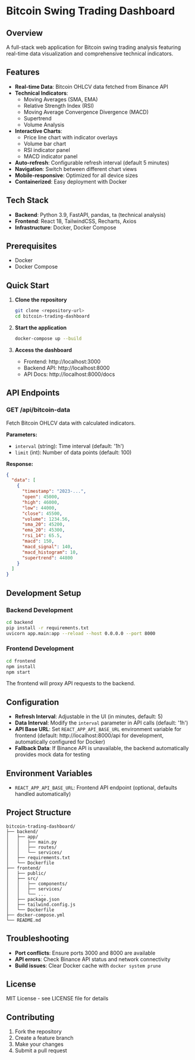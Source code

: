 # Bitcoin Swing Trading Dashboard

## Overview

A full-stack web application for Bitcoin swing trading analysis featuring real-time data visualization and comprehensive technical indicators.

## Features

- **Real-time Data**: Bitcoin OHLCV data fetched from Binance API
- **Technical Indicators**:
  - Moving Averages (SMA, EMA)
  - Relative Strength Index (RSI)
  - Moving Average Convergence Divergence (MACD)
  - Supertrend
  - Volume Analysis
- **Interactive Charts**:
  - Price line chart with indicator overlays
  - Volume bar chart
  - RSI indicator panel
  - MACD indicator panel
- **Auto-refresh**: Configurable refresh interval (default 5 minutes)
- **Navigation**: Switch between different chart views
- **Mobile-responsive**: Optimized for all device sizes
- **Containerized**: Easy deployment with Docker

## Tech Stack

- **Backend**: Python 3.9, FastAPI, pandas, ta (technical analysis)
- **Frontend**: React 18, TailwindCSS, Recharts, Axios
- **Infrastructure**: Docker, Docker Compose

## Prerequisites

- Docker
- Docker Compose

## Quick Start

1. **Clone the repository**
   ```bash
   git clone <repository-url>
   cd bitcoin-trading-dashboard
   ```

2. **Start the application**
   ```bash
   docker-compose up --build
   ```

3. **Access the dashboard**
   - Frontend: http://localhost:3000
   - Backend API: http://localhost:8000
   - API Docs: http://localhost:8000/docs

## API Endpoints

### GET /api/bitcoin-data
Fetch Bitcoin OHLCV data with calculated indicators.

**Parameters:**
- `interval` (string): Time interval (default: '1h')
- `limit` (int): Number of data points (default: 100)

**Response:**
```json
{
  "data": [
    {
      "timestamp": "2023-...",
      "open": 45000,
      "high": 46000,
      "low": 44000,
      "close": 45500,
      "volume": 1234.56,
      "sma_20": 45200,
      "ema_20": 45300,
      "rsi_14": 65.5,
      "macd": 150,
      "macd_signal": 140,
      "macd_histogram": 10,
      "supertrend": 44800
    }
  ]
}
```

## Development Setup

### Backend Development

```bash
cd backend
pip install -r requirements.txt
uvicorn app.main:app --reload --host 0.0.0.0 --port 8000
```

### Frontend Development

```bash
cd frontend
npm install
npm start
```

The frontend will proxy API requests to the backend.

## Configuration

- **Refresh Interval**: Adjustable in the UI (in minutes, default: 5)
- **Data Interval**: Modify the `interval` parameter in API calls (default: '1h')
- **API Base URL**: Set `REACT_APP_API_BASE_URL` environment variable for frontend (default: http://localhost:8000/api for development, automatically configured for Docker)
- **Fallback Data**: If Binance API is unavailable, the backend automatically provides mock data for testing

## Environment Variables

- `REACT_APP_API_BASE_URL`: Frontend API endpoint (optional, defaults handled automatically)

## Project Structure

```
bitcoin-trading-dashboard/
├── backend/
│   ├── app/
│   │   ├── main.py
│   │   ├── routes/
│   │   └── services/
│   ├── requirements.txt
│   └── Dockerfile
├── frontend/
│   ├── public/
│   ├── src/
│   │   ├── components/
│   │   ├── services/
│   │   └── ...
│   ├── package.json
│   ├── tailwind.config.js
│   └── Dockerfile
├── docker-compose.yml
└── README.md
```

## Troubleshooting

- **Port conflicts**: Ensure ports 3000 and 8000 are available
- **API errors**: Check Binance API status and network connectivity
- **Build issues**: Clear Docker cache with `docker system prune`

## License

MIT License - see LICENSE file for details

## Contributing

1. Fork the repository
2. Create a feature branch
3. Make your changes
4. Submit a pull request